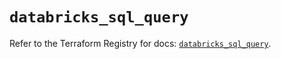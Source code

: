 # `databricks_sql_query`

Refer to the Terraform Registry for docs: [`databricks_sql_query`](https://registry.terraform.io/providers/databricks/databricks/1.41.0/docs/resources/sql_query).
